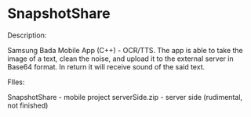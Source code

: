 # SnapshotShare

Description:

Samsung Bada Mobile App (C++) - OCR/TTS. The app is able to take the image of a text, clean the noise, and upload it to the external server in Base64 format. In return it will receive sound of the said text.

FIles:

SnapshotShare - mobile project
serverSide.zip - server side (rudimental, not finished)
